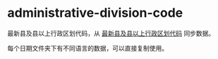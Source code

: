 # administrative-division-code

最新县及县以上行政区划代码，从 [最新县及县以上行政区划代码](http://www.stats.gov.cn/tjsj/tjbz/xzqhdm/) 同步数据。

每个日期文件夹下有不同语言的数据，可以直接复制使用。

